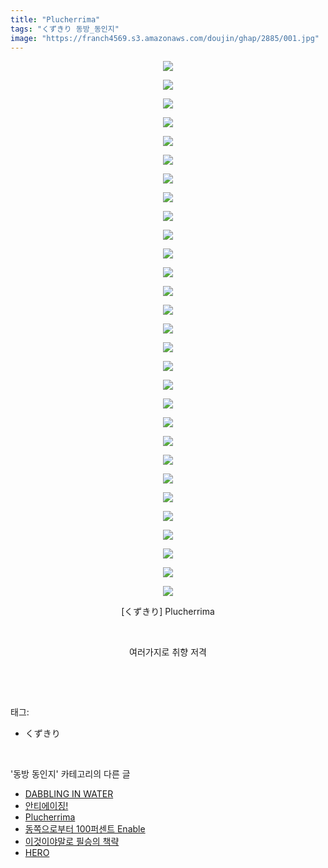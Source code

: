 ```yaml
---
title: "Plucherrima"
tags: "くずきり 동방_동인지"
image: "https://franch4569.s3.amazonaws.com/doujin/ghap/2885/001.jpg"
---
```

<div class="article">
<p style="text-align: center; clear: none; float: none;"><img src="{{ site.imgserver2 }}/ghap/2885/001.jpg"/></p>
<p style="text-align: center; clear: none; float: none;"><img src="{{ site.imgserver2 }}/ghap/2885/002.jpg"/></p>
<p style="text-align: center; clear: none; float: none;"><img src="{{ site.imgserver2 }}/ghap/2885/003.jpg"/></p>
<p style="text-align: center; clear: none; float: none;"><img src="{{ site.imgserver2 }}/ghap/2885/004.jpg"/></p>
<p style="text-align: center; clear: none; float: none;"><img src="{{ site.imgserver2 }}/ghap/2885/005.jpg"/></p>
<p style="text-align: center; clear: none; float: none;"><img src="{{ site.imgserver2 }}/ghap/2885/006.jpg"/></p>
<p style="text-align: center; clear: none; float: none;"><img src="{{ site.imgserver2 }}/ghap/2885/007.jpg"/></p>
<p style="text-align: center; clear: none; float: none;"><img src="{{ site.imgserver2 }}/ghap/2885/008.jpg"/></p>
<p style="text-align: center; clear: none; float: none;"><img src="{{ site.imgserver2 }}/ghap/2885/009.jpg"/></p>
<p style="text-align: center; clear: none; float: none;"><img src="{{ site.imgserver2 }}/ghap/2885/010.jpg"/></p>
<p style="text-align: center; clear: none; float: none;"><img src="{{ site.imgserver2 }}/ghap/2885/011.jpg"/></p>
<p style="text-align: center; clear: none; float: none;"><img src="{{ site.imgserver2 }}/ghap/2885/012.jpg"/></p>
<p style="text-align: center; clear: none; float: none;"><img src="{{ site.imgserver2 }}/ghap/2885/013.jpg"/></p>
<p style="text-align: center; clear: none; float: none;"><img src="{{ site.imgserver2 }}/ghap/2885/014.jpg"/></p>
<p style="text-align: center; clear: none; float: none;"><img src="{{ site.imgserver2 }}/ghap/2885/015.jpg"/></p>
<p style="text-align: center; clear: none; float: none;"><img src="{{ site.imgserver2 }}/ghap/2885/016.jpg"/></p>
<p style="text-align: center; clear: none; float: none;"><img src="{{ site.imgserver2 }}/ghap/2885/017.jpg"/></p>
<p style="text-align: center; clear: none; float: none;"><img src="{{ site.imgserver2 }}/ghap/2885/018.jpg"/></p>
<p style="text-align: center; clear: none; float: none;"><img src="{{ site.imgserver2 }}/ghap/2885/019.jpg"/></p>
<p style="text-align: center; clear: none; float: none;"><img src="{{ site.imgserver2 }}/ghap/2885/020.jpg"/></p>
<p style="text-align: center; clear: none; float: none;"><img src="{{ site.imgserver2 }}/ghap/2885/021.jpg"/></p>
<p style="text-align: center; clear: none; float: none;"><img src="{{ site.imgserver2 }}/ghap/2885/022.jpg"/></p>
<p style="text-align: center; clear: none; float: none;"><img src="{{ site.imgserver2 }}/ghap/2885/023.jpg"/></p>
<p style="text-align: center; clear: none; float: none;"><img src="{{ site.imgserver2 }}/ghap/2885/024.jpg"/></p>
<p style="text-align: center; clear: none; float: none;"><img src="{{ site.imgserver2 }}/ghap/2885/025.jpg"/></p>
<p style="text-align: center; clear: none; float: none;"><img src="{{ site.imgserver2 }}/ghap/2885/026.jpg"/></p>
<p style="text-align: center; clear: none; float: none;"><img src="{{ site.imgserver2 }}/ghap/2885/027.jpg"/></p>
<p style="text-align: center; clear: none; float: none;"><img src="{{ site.imgserver2 }}/ghap/2885/028.jpg"/></p>
<p style="text-align: center; clear: none; float: none;"><img src="{{ site.imgserver2 }}/ghap/2885/029.jpg"/></p>
<p style="text-align: center; clear: none; float: none;">[くずきり] Plucherrima</p>
<p style="text-align: center; clear: none; float: none;"><br/></p>
<p style="text-align: center; clear: none; float: none;">여러가지로 취향 저격</p>
<p><br/></p>
</div><br/>
<div class="tagTrail">
<p>태그: </p>
<ul>
<li>くずきり</li>
</ul>
</div><br/>
<div class="another">
<p>'동방 동인지' 카테고리의 다른 글</p>
<ul>
<li><a href="/ghap_2887">DABBLING IN WATER</a></li>
<li><a href="/ghap_2886">안티에이징!</a></li>
<li><a href="/ghap_2885">Plucherrima</a></li>
<li><a href="/ghap_2884">동쪽으로부터 100퍼센트 Enable</a></li>
<li><a href="/ghap_2883">이것이야말로 필승의 책략</a></li>
<li><a href="/ghap_2882">HERO</a></li>
</ul>
</div><br/>
<div class="cb_module cb_fluid">
<div class="cb_wrt cb_profile">
</div><!-- commentList close -->
</div><br/>
